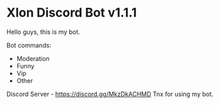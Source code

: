 # Xlon Discord Bot v1.1.1

Hello guys, this is my bot.

Bot commands:

- Moderation
- Funny
- Vip
- Other

Discord Server - https://discord.gg/MkzDkACHMD
Tnx for using my bot.
